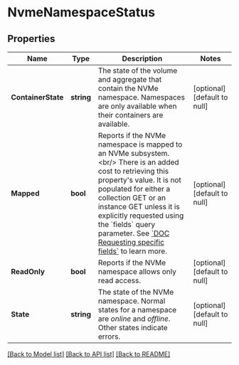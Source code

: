 # NvmeNamespaceStatus

## Properties
Name | Type | Description | Notes
------------ | ------------- | ------------- | -------------
**ContainerState** | **string** | The state of the volume and aggregate that contain the NVMe namespace. Namespaces are only available when their containers are available.  | [optional] [default to null]
**Mapped** | **bool** | Reports if the NVMe namespace is mapped to an NVMe subsystem.&lt;br/&gt; There is an added cost to retrieving this property&#39;s value. It is not populated for either a collection GET or an instance GET unless it is explicitly requested using the &#x60;fields&#x60; query parameter. See [&#x60;DOC Requesting specific fields&#x60;](#docs-docs-Requesting-specific-fields) to learn more.  | [optional] [default to null]
**ReadOnly** | **bool** | Reports if the NVMe namespace allows only read access.  | [optional] [default to null]
**State** | **string** | The state of the NVMe namespace. Normal states for a namespace are _online_ and _offline_. Other states indicate errors.  | [optional] [default to null]

[[Back to Model list]](../README.md#documentation-for-models) [[Back to API list]](../README.md#documentation-for-api-endpoints) [[Back to README]](../README.md)


